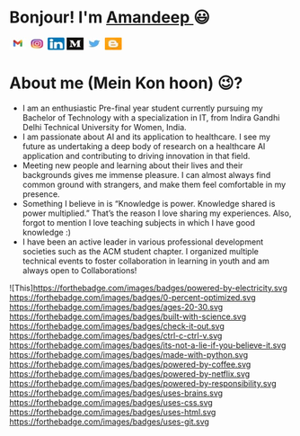 



# Bonjour! I'm <a href="http://website-amandeep.000webhostapp.com/" > Amandeep </a> :smiley:

<a href="https://mail.google.com/mail/u/0/?tab=wm#inbox" rel="some text">![This](https://github.com/amandeep25/README.md/blob/main/Gmail-logo%20(1)%20(1).jpg)</a>
<a href="https://www.instagram.com/aman.ka__ur/" rel="some text">![This](https://github.com/amandeep25/README.md/blob/main/insta%20(1).jpg)</a>
<a href="https://www.linkedin.com/in/amandeep-kaur-81b677183/" rel="some text">![This](https://github.com/amandeep25/README.md/blob/main/linkedin%20(1).jpg)</a>
<a href="https://amandeep25900.medium.com/" rel="some text">![This](https://github.com/amandeep25/README.md/blob/main/medium%20(1).jpg)</a>
<a href="https://twitter.com/Amandee15945654" rel="some text">![This](https://github.com/amandeep25/README.md/blob/main/twitter%20(2).jpg)</a>
<a href="https://www.blogger.com/blog/posts/1956956158408443520" rel="some text">![This](https://github.com/amandeep25/README.md/blob/main/blogspot%20(1).jpg)</a>


# About me (Mein Kon hoon) :wink:? 

- I am an enthusiastic Pre-final year student currently pursuing my Bachelor of Technology with a specialization in IT, from Indira Gandhi Delhi Technical University for Women, India.
- I am passionate about AI and its application to healthcare. I see my future as undertaking a deep body of research on a healthcare AI application and contributing to driving innovation in that field.
- Meeting new people and learning about their lives and their backgrounds gives me immense pleasure. I can almost always find common ground with strangers, and make them feel comfortable in my presence.
- Something I believe in is “Knowledge is power. Knowledge shared is power multiplied.”
That’s the reason I love sharing my experiences. Also, forgot to mention I love teaching subjects in which I have good knowledge :)
- I have been an active leader in various professional development societies such as the ACM student chapter. I organized multiple technical events to foster collaboration in learning in youth and am always open to Collaborations!

![This]https://forthebadge.com/images/badges/powered-by-electricity.svg
https://forthebadge.com/images/badges/0-percent-optimized.svg
https://forthebadge.com/images/badges/ages-20-30.svg
https://forthebadge.com/images/badges/built-with-science.svg
https://forthebadge.com/images/badges/check-it-out.svg
https://forthebadge.com/images/badges/ctrl-c-ctrl-v.svg
https://forthebadge.com/images/badges/its-not-a-lie-if-you-believe-it.svg
https://forthebadge.com/images/badges/made-with-python.svg
https://forthebadge.com/images/badges/powered-by-coffee.svg
https://forthebadge.com/images/badges/powered-by-netflix.svg
https://forthebadge.com/images/badges/powered-by-responsibility.svg
https://forthebadge.com/images/badges/uses-brains.svg
https://forthebadge.com/images/badges/uses-css.svg
https://forthebadge.com/images/badges/uses-html.svg
https://forthebadge.com/images/badges/uses-git.svg
